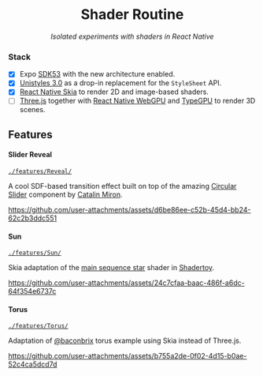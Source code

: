 <h1 align="center">Shader Routine</h1>
<p align="center"><i>Isolated experiments with shaders in React Native</i></p>

### Stack

- [x] Expo [SDK53](https://expo.dev/changelog/sdk-53-beta) with the new architecture enabled.
- [x] [Unistyles 3.0](https://www.unistyl.es/v3/start/introduction) as a drop-in replacement for the `StyleSheet` API.
- [x] [React Native Skia](https://shopify.github.io/react-native-skia/) to render 2D and image-based shaders.
- [ ] [Three.js]() together with [React Native WebGPU](https://github.com/wcandillon/react-native-webgpu) and [TypeGPU](https://docs.swmansion.com/TypeGPU/integration/react-native/) to render 3D scenes.

## Features

#### Slider Reveal

[`./features/Reveal/`](./features/Reveal/)

A cool SDF-based transition effect built on top of the amazing [Circular Slider](https://www.youtube.com/watch?v=6Va1yBFdUxI&t=47s) component by [Catalin Miron](https://www.youtube.com/@CatalinMironDev/).

https://github.com/user-attachments/assets/d6be86ee-c52b-45d4-bb24-62c2b3ddc551

#### Sun

[`./features/Sun/`](./features/Sun/)

Skia adaptation of the [main sequence star](https://www.shadertoy.com/view/4dXGR4) shader in [Shadertoy](https://www.shadertoy.com/).

https://github.com/user-attachments/assets/24c7cfaa-baac-486f-a6dc-64f354e6737c

#### Torus

[`./features/Torus/`](./features/Torus/)

Adaptation of [@baconbrix](https://x.com/baconbrix/status/1924919835420504339) torus example using Skia instead of Three.js.

https://github.com/user-attachments/assets/b755a2de-0f02-4d15-b0ae-52c4ca5dcd7d
